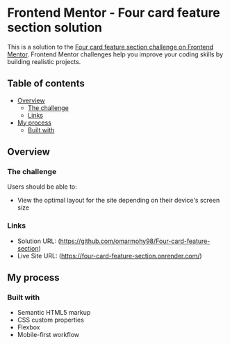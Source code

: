 # Frontend Mentor - Four card feature section solution

This is a solution to the [Four card feature section challenge on Frontend Mentor](https://www.frontendmentor.io/challenges/four-card-feature-section-weK1eFYK). Frontend Mentor challenges help you improve your coding skills by building realistic projects. 

## Table of contents

- [Overview](#overview)
  - [The challenge](#the-challenge)
  - [Links](#links)
- [My process](#my-process)
  - [Built with](#built-with)

## Overview

### The challenge

Users should be able to:

- View the optimal layout for the site depending on their device's screen size


### Links

- Solution URL: (https://github.com/omarmohy98/Four-card-feature-section)
- Live Site URL: (https://four-card-feature-section.onrender.com/)

## My process

### Built with

- Semantic HTML5 markup
- CSS custom properties
- Flexbox
- Mobile-first workflow

